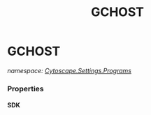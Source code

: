 ﻿---
title: GCHOST
---

# GCHOST
_namespace: [Cytoscape.Settings.Programs](N-Cytoscape.Settings.Programs.html)_






### Properties

#### SDK

